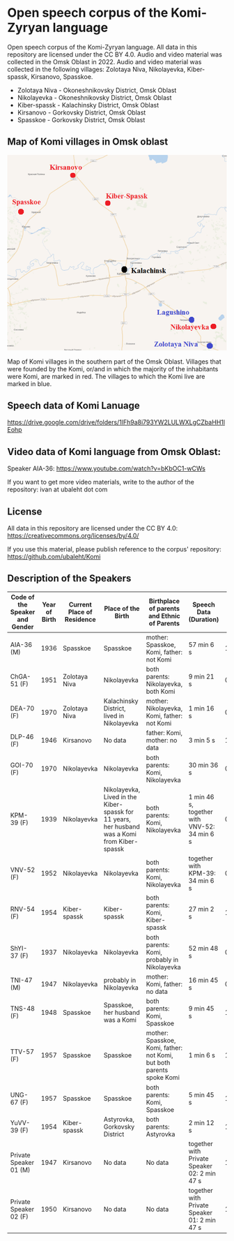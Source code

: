 # Open speech corpus of the Komi-Zyryan language
Open speech corpus of the Komi-Zyryan language. All data in this repository are licensed under the CC BY 4.0. Audio and video material was collected in the Omsk Oblast in 2022. Audio and video material was collected in the following villages: Zolotaya Niva, Nikolayevka, Kiber-spassk, Kirsanovo, Spasskoe.

- Zolotaya Niva - Okoneshnikovsky District, Omsk Oblast
- Nikolayevka  - Okoneshnikovsky District, Omsk Oblast
- Kiber-spassk - Kalachinsky District, Omsk Oblast
- Kirsanovo - Gorkovsky District, Omsk Oblast
- Spasskoe - Gorkovsky District, Omsk Oblast

## Map of Komi villages in Omsk oblast
![Map of Komi villages in Omsk oblast](MapOfKomiVillages.png)

Map of Komi villages in the southern part of the Omsk Oblast. Villages that were founded by the Komi, or/and in which the majority of the inhabitants were Komi, are marked in red. The villages to which the Komi live are marked in blue.

## Speech data of Komi Lanuage

https://drive.google.com/drive/folders/1lFh9a8i793YW2LULWXLgCZbaHH1lEohp

## Video data of Komi language from Omsk Oblast:

Speaker AIA-36: https://www.youtube.com/watch?v=bKbOC1-wCWs

If you want to get more video materials, write to the author of the repository: ivan at ubaleht dot com

## License

All data in this repository are licensed under the CC BY 4.0: https://creativecommons.org/licenses/by/4.0/

If you use this material, please publish reference to the corpus' repository: https://github.com/ubaleht/Komi

## Description of the Speakers

|Code of the Speaker and Gender| Year of Birth|Current Place of Residence|Place of the Birth|Birthplace of parents and Ethnic of Parents|Speech Data (Duration)|Recording date|
|---|---|---|---|---|---|---|
|AIA-36 (M)|1936|Spasskoe|Spasskoe|mother: Spasskoe, Komi, father: not Komi |57 min 6 s|18.07.2022|
|ChGA-51 (F)|1951|Zolotaya Niva|Nikolayevka|both parents: Nikolayevka, both Komi|9 min 21 s|02.07.2022|
|DEA-70 (F)|1970|Zolotaya Niva|Kalachinsky District, lived in Nikolayevka|mother: Nikolayevka, Komi, father: not Komi|1 min 16 s|02.07.2022|
|DLP-46 (F)|1946|Kirsanovo|No data|father: Komi, mother: no data|3 min 5 s|16.07.2022|
|GOI-70 (F)|1970|Nikolayevka|Nikolayevka|both parents: Komi, Nikolayevka|30 min 36 s|09.07.2022|
|KPM-39 (F)|1939|Nikolayevka|Nikolayevka, Lived in the Kiber-spassk for 11 years, her husband was a Komi from Kiber-spassk|both parents: Komi, Nikolayevka|1 min 46 s, together with VNV-52: 34 min 6 s|09.07.2022|
|VNV-52 (F)|1952|Nikolayevka|Nikolayevka|both parents: Komi, Nikolayevka|together with KPM-39: 34 min 6 s|09.07.2022|
|RNV-54 (F)|1954|Kiber-spassk|Kiber-spassk|both parents: Komi, Kiber-spassk|27 min 2 s|16.07.2022|
|ShYI-37 (F)|1937|Nikolayevka|Nikolayevka|both parents: Komi, probably in Nikolayevka|52 min 48 s|09.07.2022|
|TNI-47 (M)|1947|Nikolayevka|probably in Nikolayevka|mother: Komi, father: no data|16 min 45 s|09.07.2022|
|TNS-48 (F)|1948|Spasskoe|Spasskoe, her husband was a Komi|both parents: Komi, Spasskoe|9 min 45 s|18.07.2022|
|TTV-57 (F)|1957|Spasskoe|Spasskoe|mother: Spasskoe, Komi, father: not Komi, but both parents spoke Komi|1 min 6 s|18.07.2022|
|UNG-67 (F)|1957|Spasskoe|Spasskoe|both parents: Komi, Spasskoe|5 min 45 s|18.07.2022|
|YuVV-39 (F)|1954|Kiber-spassk|Astyrovka, Gorkovsky District|both parents: Astyrovka|2 min 12 s|16.07.2022|
|Private Speaker 01 (M)|1947|Kirsanovo|No data|No data|together with Private Speaker 02: 2 min 47 s|16.07.2022|
|Private Speaker 02 (F)|1950|Kirsanovo|No data|No data|together with Private Speaker 01: 2 min 47 s|16.07.2022|